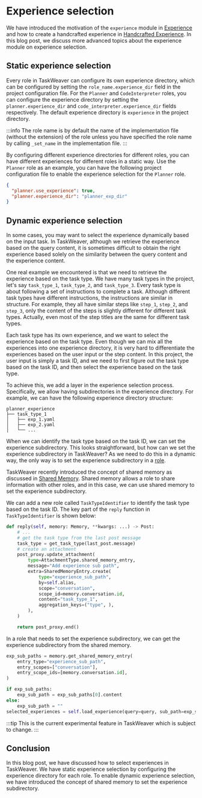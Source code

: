 # Experience selection

We have introduced the motivation of the `experience` module in [Experience](/docs/customization/experience/experience) 
and how to create a handcrafted experience in [Handcrafted Experience](/docs/customization/experience/handcrafted_experience).
In this blog post, we discuss more advanced topics about the experience module on experience selection.

## Static experience selection

Every role in TaskWeaver can configure its own experience directory, which can be configured 
by setting the `role_name.experience_dir` field in the project configuration file.
For the `Planner` and `CodeInterpreter` roles, you can configure the experience directory
by setting the `planner.experience_dir` and `code_interpreter.experience_dir` fields respectively.
The default experience directory is `experience` in the project directory.



:::info
The role name is by default the name of the implementation file (without the extension) of the role unless
you have specified the role name by calling `_set_name` in the implementation file.
:::

By configuring different experience directories for different roles, 
you can have different experiences for different roles in a static way.
Use the `Planner` role as an example, you can have the following project configuration file 
to enable the experience selection for the `Planner` role.

```json
{
  "planner.use_experience": true,
  "planner.experience_dir": "planner_exp_dir"
}
```

<!-- truncate -->

## Dynamic experience selection

In some cases, you may want to select the experience dynamically based on the input task.
In TaskWeaver, although we retrieve the experience based on the query content,
it is sometimes difficult to obtain the right experience based solely on the similarity 
between the query content and the experience content. 

One real example we encountered is that we need to retrieve the experience based on the
task type. We have many task types in the project, let's say `task_type_1`, `task_type_2`, and `task_type_3`.
Every task type is about following a set of instructions to complete a task.
Although different task types have different instructions, the instructions are similar in structure.
For example, they all have similar steps like `step_1`, `step_2`, and `step_3`, only 
the content of the steps is slightly different for different task types. 
Actually, even most of the step titles are the same for different task types.

Each task type has its own experience, and we want to select the experience based on the task type.
Even though we can mix all the experiences into one experience directory, it is very hard 
to differentiate the experiences based on the user input or the step content. 
In this project, the user input is simply a task ID, and we need to first figure out the task type based on the task ID,
and then select the experience based on the task type.

To achieve this, we add a layer in the experience selection process. Specifically, we allow
having subdirectories in the experience directory.
For example, we can have the following experience directory structure:

```
planner_experience
├── task_type_1
│   ├── exp_1.yaml
│   ├── exp_2.yaml
│   └── ...
```

When we can identify the task type based on the task ID, we can set the experience subdirectory.
This looks straightforward, but how can we set the experience subdirectory in TaskWeaver?
As we need to do this in a dynamic way, the only way is to set the experience subdirectory in a [role](/docs/concepts/role).

TaskWeaver recently introduced the concept of shared memory as discussed in [Shared Memory](/docs/memory).
Shared memory allows a role to share information with other roles, and in this case, we can use shared memory to set the experience subdirectory.

We can add a new role called `TaskTypeIdentifier` to identify the task type based on the task ID.
The key part of the `reply` function in `TaskTypeIdentifier` is shown below:

```python
def reply(self, memory: Memory, **kwargs: ...) -> Post:
    # ...
    # get the task type from the last post message
    task_type = get_task_type(last_post.message)
    # create an attachment 
    post_proxy.update_attachment(
        type=AttachmentType.shared_memory_entry,
        message="Add experience sub path",
        extra=SharedMemoryEntry.create(
            type="experience_sub_path",
            by=self.alias,
            scope="conversation",
            scope_id=memory.conversation.id,
            content="task_type_1",
            aggregation_keys=("type", ),
        ),
    )

    return post_proxy.end()
```

In a role that needs to set the experience subdirectory, we can get the experience subdirectory from the shared memory.

```python
exp_sub_paths = memory.get_shared_memory_entry(
    entry_type="experience_sub_path",
    entry_scopes=["conversation"],
    entry_scope_ids=[memory.conversation.id],
)

if exp_sub_paths:
    exp_sub_path = exp_sub_paths[0].content
else:
    exp_sub_path = ""
selected_experiences = self.load_experience(query=query, sub_path=exp_sub_path)
```

:::tip
This is the current experimental feature in TaskWeaver which is subject to change.
:::

## Conclusion

In this blog post, we have discussed how to select experiences in TaskWeaver.
We have static experience selection by configuring the experience directory for each role.
To enable dynamic experience selection, we have introduced the concept of shared memory to set the experience subdirectory.
